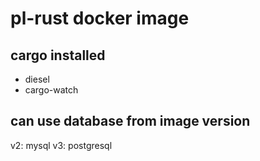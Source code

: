 # pl-rust docker image
## cargo installed
* diesel
* cargo-watch

## can use database from image version
v2: mysql
v3: postgresql
